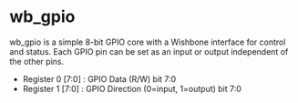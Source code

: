 wb_gpio
======

wb_gpio is a simple 8-bit GPIO core with a Wishbone interface for control and status.
Each GPIO pin can be set as an input or output independent of the other pins.

- Register 0 [7:0] : GPIO Data (R/W) bit 7:0
- Register 1 [7:0] : GPIO Direction (0=input, 1=output) bit 7:0
